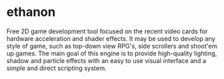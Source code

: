 ethanon
=======

Free 2D game development tool focused on the recent video cards for hardware acceleration and shader effects. It may be used to develop any style of game, such as top-down view RPG&#39;s, side scrollers and shoot&#39;em up games. The main goal of this engine is to provide high-quality lighting, shadow and particle effects with an easy to use visual interface and a simple and direct scripting system.